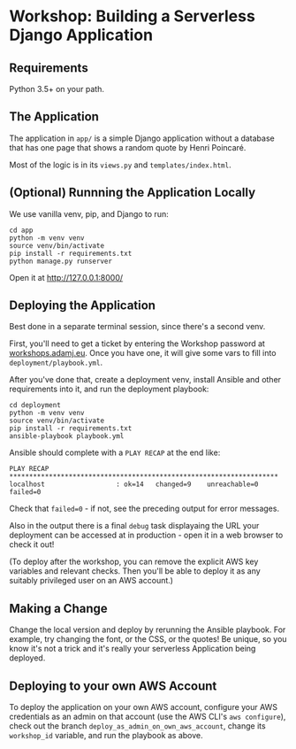 # Workshop: Building a Serverless Django Application

## Requirements

Python 3.5+ on your path.

## The Application

The application in `app/` is a simple Django application without a database
that has one page that shows a random quote by Henri Poincaré.

Most of the logic is in its `views.py` and `templates/index.html`.

## (Optional) Runnning the Application Locally

We use vanilla venv, pip, and Django to run:

```
cd app
python -m venv venv
source venv/bin/activate
pip install -r requirements.txt
python manage.py runserver
```

Open it at http://127.0.0.1:8000/

## Deploying the Application

Best done in a separate terminal session, since there's a second venv.

First, you'll need to get a ticket by entering the Workshop password at
[workshops.adamj.eu](https://workshops.adamj.eu). Once you have one, it will
give some vars to fill into `deployment/playbook.yml`.

After you've done that, create a deployment venv, install Ansible and other
requirements into it, and run the deployment playbook:

```
cd deployment
python -m venv venv
source venv/bin/activate
pip install -r requirements.txt
ansible-playbook playbook.yml
```

Ansible should complete with a `PLAY RECAP` at the end like:

```
PLAY RECAP ********************************************************************
localhost                  : ok=14   changed=9    unreachable=0    failed=0
```

Check that `failed=0` - if not, see the preceding output for error messages.

Also in the output there is a final `debug` task displayaing the URL your
deployment can be accessed at in production - open it in a web browser to check
it out!

(To deploy after the workshop, you can remove the explicit AWS key
variables and relevant checks. Then you'll be able to deploy it as any suitably
privileged user on an AWS account.)

## Making a Change

Change the local version and deploy by rerunning the Ansible playbook. For
example, try changing the font, or the CSS, or the quotes! Be unique, so you
know it's not a trick and it's really your serverless Application being
deployed.

## Deploying to your own AWS Account

To deploy the application on your own AWS account, configure your AWS
credentials as an admin on that account (use the AWS CLI's `aws configure`),
check out the branch `deploy_as_admin_on_own_aws_account`, change its
`workshop_id` variable, and run the playbook as above.

